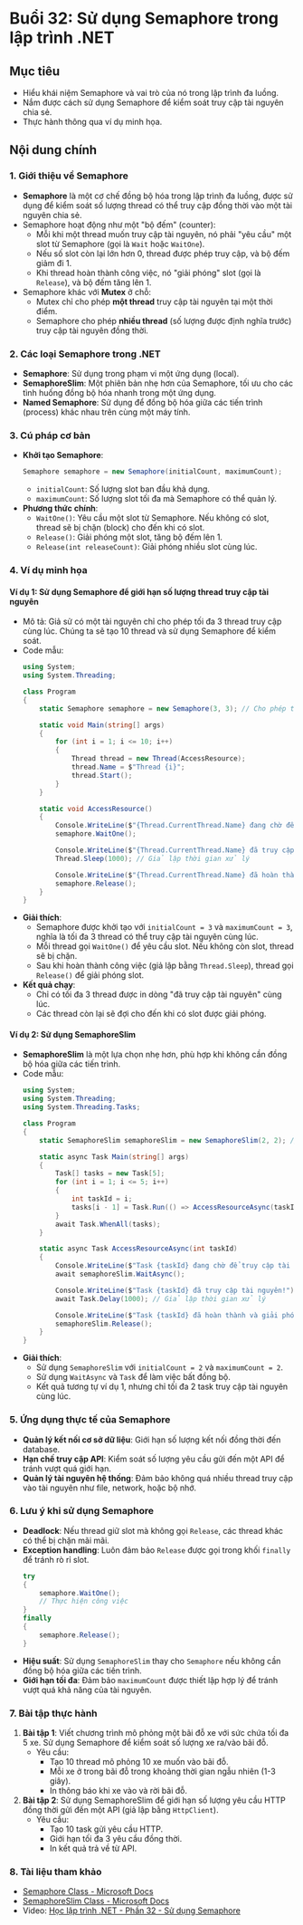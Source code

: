 # Buổi 32: Sử dụng Semaphore trong lập trình .NET

## Mục tiêu
- Hiểu khái niệm Semaphore và vai trò của nó trong lập trình đa luồng.
- Nắm được cách sử dụng Semaphore để kiểm soát truy cập tài nguyên chia sẻ.
- Thực hành thông qua ví dụ minh họa.

## Nội dung chính

### 1. Giới thiệu về Semaphore
- **Semaphore** là một cơ chế đồng bộ hóa trong lập trình đa luồng, được sử dụng để kiểm soát số lượng thread có thể truy cập đồng thời vào một tài nguyên chia sẻ.
- Semaphore hoạt động như một "bộ đếm" (counter):
  - Mỗi khi một thread muốn truy cập tài nguyên, nó phải "yêu cầu" một slot từ Semaphore (gọi là `Wait` hoặc `WaitOne`).
  - Nếu số slot còn lại lớn hơn 0, thread được phép truy cập, và bộ đếm giảm đi 1.
  - Khi thread hoàn thành công việc, nó "giải phóng" slot (gọi là `Release`), và bộ đếm tăng lên 1.
- Semaphore khác với **Mutex** ở chỗ:
  - Mutex chỉ cho phép **một thread** truy cập tài nguyên tại một thời điểm.
  - Semaphore cho phép **nhiều thread** (số lượng được định nghĩa trước) truy cập tài nguyên đồng thời.

### 2. Các loại Semaphore trong .NET
- **Semaphore**: Sử dụng trong phạm vi một ứng dụng (local).
- **SemaphoreSlim**: Một phiên bản nhẹ hơn của Semaphore, tối ưu cho các tình huống đồng bộ hóa nhanh trong một ứng dụng.
- **Named Semaphore**: Sử dụng để đồng bộ hóa giữa các tiến trình (process) khác nhau trên cùng một máy tính.

### 3. Cú pháp cơ bản
- **Khởi tạo Semaphore**:
  ```csharp
  Semaphore semaphore = new Semaphore(initialCount, maximumCount);
  ```
  - `initialCount`: Số lượng slot ban đầu khả dụng.
  - `maximumCount`: Số lượng slot tối đa mà Semaphore có thể quản lý.
- **Phương thức chính**:
  - `WaitOne()`: Yêu cầu một slot từ Semaphore. Nếu không có slot, thread sẽ bị chặn (block) cho đến khi có slot.
  - `Release()`: Giải phóng một slot, tăng bộ đếm lên 1.
  - `Release(int releaseCount)`: Giải phóng nhiều slot cùng lúc.

### 4. Ví dụ minh họa
#### Ví dụ 1: Sử dụng Semaphore để giới hạn số lượng thread truy cập tài nguyên
- Mô tả: Giả sử có một tài nguyên chỉ cho phép tối đa 3 thread truy cập cùng lúc. Chúng ta sẽ tạo 10 thread và sử dụng Semaphore để kiểm soát.
- Code mẫu:
  ```csharp
  using System;
  using System.Threading;

  class Program
  {
      static Semaphore semaphore = new Semaphore(3, 3); // Cho phép tối đa 3 thread truy cập

      static void Main(string[] args)
      {
          for (int i = 1; i <= 10; i++)
          {
              Thread thread = new Thread(AccessResource);
              thread.Name = $"Thread {i}";
              thread.Start();
          }
      }

      static void AccessResource()
      {
          Console.WriteLine($"{Thread.CurrentThread.Name} đang chờ để truy cập tài nguyên...");
          semaphore.WaitOne();

          Console.WriteLine($"{Thread.CurrentThread.Name} đã truy cập tài nguyên!");
          Thread.Sleep(1000); // Giả lập thời gian xử lý

          Console.WriteLine($"{Thread.CurrentThread.Name} đã hoàn thành và giải phóng tài nguyên.");
          semaphore.Release();
      }
  }
  ```
- **Giải thích**:
  - Semaphore được khởi tạo với `initialCount = 3` và `maximumCount = 3`, nghĩa là tối đa 3 thread có thể truy cập tài nguyên cùng lúc.
  - Mỗi thread gọi `WaitOne()` để yêu cầu slot. Nếu không còn slot, thread sẽ bị chặn.
  - Sau khi hoàn thành công việc (giả lập bằng `Thread.Sleep`), thread gọi `Release()` để giải phóng slot.
- **Kết quả chạy**:
  - Chỉ có tối đa 3 thread được in dòng "đã truy cập tài nguyên" cùng lúc.
  - Các thread còn lại sẽ đợi cho đến khi có slot được giải phóng.

#### Ví dụ 2: Sử dụng SemaphoreSlim
- **SemaphoreSlim** là một lựa chọn nhẹ hơn, phù hợp khi không cần đồng bộ hóa giữa các tiến trình.
- Code mẫu:
  ```csharp
  using System;
  using System.Threading;
  using System.Threading.Tasks;

  class Program
  {
      static SemaphoreSlim semaphoreSlim = new SemaphoreSlim(2, 2); // Cho phép tối đa 2 thread truy cập

      static async Task Main(string[] args)
      {
          Task[] tasks = new Task[5];
          for (int i = 1; i <= 5; i++)
          {
              int taskId = i;
              tasks[i - 1] = Task.Run(() => AccessResourceAsync(taskId));
          }
          await Task.WhenAll(tasks);
      }

      static async Task AccessResourceAsync(int taskId)
      {
          Console.WriteLine($"Task {taskId} đang chờ để truy cập tài nguyên...");
          await semaphoreSlim.WaitAsync();

          Console.WriteLine($"Task {taskId} đã truy cập tài nguyên!");
          await Task.Delay(1000); // Giả lập thời gian xử lý

          Console.WriteLine($"Task {taskId} đã hoàn thành và giải phóng tài nguyên.");
          semaphoreSlim.Release();
      }
  }
  ```
- **Giải thích**:
  - Sử dụng `SemaphoreSlim` với `initialCount = 2` và `maximumCount = 2`.
  - Sử dụng `WaitAsync` và `Task` để làm việc bất đồng bộ.
  - Kết quả tương tự ví dụ 1, nhưng chỉ tối đa 2 task truy cập tài nguyên cùng lúc.

### 5. Ứng dụng thực tế của Semaphore
- **Quản lý kết nối cơ sở dữ liệu**: Giới hạn số lượng kết nối đồng thời đến database.
- **Hạn chế truy cập API**: Kiểm soát số lượng yêu cầu gửi đến một API để tránh vượt quá giới hạn.
- **Quản lý tài nguyên hệ thống**: Đảm bảo không quá nhiều thread truy cập vào tài nguyên như file, network, hoặc bộ nhớ.

### 6. Lưu ý khi sử dụng Semaphore
- **Deadlock**: Nếu thread giữ slot mà không gọi `Release`, các thread khác có thể bị chặn mãi mãi.
- **Exception handling**: Luôn đảm bảo `Release` được gọi trong khối `finally` để tránh rò rỉ slot.
  ```csharp
  try
  {
      semaphore.WaitOne();
      // Thực hiện công việc
  }
  finally
  {
      semaphore.Release();
  }
  ```
- **Hiệu suất**: Sử dụng `SemaphoreSlim` thay cho `Semaphore` nếu không cần đồng bộ hóa giữa các tiến trình.
- **Giới hạn tối đa**: Đảm bảo `maximumCount` được thiết lập hợp lý để tránh vượt quá khả năng của tài nguyên.

### 7. Bài tập thực hành
1. **Bài tập 1**: Viết chương trình mô phỏng một bãi đỗ xe với sức chứa tối đa 5 xe. Sử dụng Semaphore để kiểm soát số lượng xe ra/vào bãi đỗ.
   - Yêu cầu:
     - Tạo 10 thread mô phỏng 10 xe muốn vào bãi đỗ.
     - Mỗi xe ở trong bãi đỗ trong khoảng thời gian ngẫu nhiên (1-3 giây).
     - In thông báo khi xe vào và rời bãi đỗ.
2. **Bài tập 2**: Sử dụng SemaphoreSlim để giới hạn số lượng yêu cầu HTTP đồng thời gửi đến một API (giả lập bằng `HttpClient`).
   - Yêu cầu:
     - Tạo 10 task gửi yêu cầu HTTP.
     - Giới hạn tối đa 3 yêu cầu đồng thời.
     - In kết quả trả về từ API.

### 8. Tài liệu tham khảo
- [Semaphore Class - Microsoft Docs](https://docs.microsoft.com/en-us/dotnet/api/system.threading.semaphore)
- [SemaphoreSlim Class - Microsoft Docs](https://docs.microsoft.com/en-us/dotnet/api/system.threading.semaphoreslim)
- Video: [Học lập trình .NET - Phần 32 - Sử dụng Semaphore](https://www.youtube.com/watch?v=gh4TrZTJIfA)